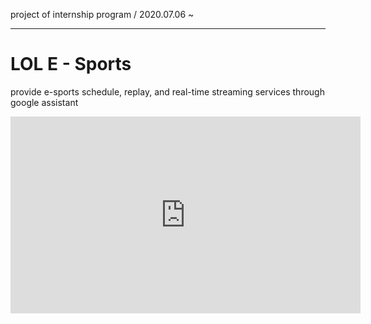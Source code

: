 project of internship program / 2020.07.06 ~

----------------
# LOL E - Sports
provide e-sports schedule, replay, and real-time streaming services through google assistant

<iframe width="560" height="315" src="https://www.youtube.com/embed/29mU2NJrz_s" frameborder="0" allow="accelerometer; autoplay; encrypted-media; gyroscope; picture-in-picture" allowfullscreen></iframe>
